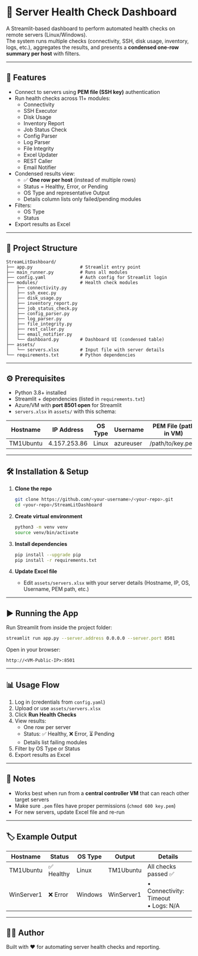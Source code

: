 # 🔧 Server Health Check Dashboard

A Streamlit-based dashboard to perform automated health checks on remote servers (Linux/Windows).  
The system runs multiple checks (connectivity, SSH, disk usage, inventory, logs, etc.), aggregates the results, and presents a **condensed one-row summary per host** with filters.

---

## 🚀 Features
- Connect to servers using **PEM file (SSH key)** authentication
- Run health checks across 11+ modules:
  - Connectivity
  - SSH Executor
  - Disk Usage
  - Inventory Report
  - Job Status Check
  - Config Parser
  - Log Parser
  - File Integrity
  - Excel Updater
  - REST Caller
  - Email Notifier
- Condensed results view:
  - ✅ **One row per host** (instead of multiple rows)
  - Status = Healthy, Error, or Pending
  - OS Type and representative Output
  - Details column lists only failed/pending modules
- Filters:
  - OS Type
  - Status
- Export results as Excel

---

## 📂 Project Structure
```
StreamLitDashboard/
├── app.py                  # Streamlit entry point
├── main_runner.py          # Runs all modules
├── config.yaml             # Auth config for Streamlit login
├── modules/                # Health check modules
│   ├── connectivity.py
│   ├── ssh_exec.py
│   ├── disk_usage.py
│   ├── inventory_report.py
│   ├── job_status_check.py
│   ├── config_parser.py
│   ├── log_parser.py
│   ├── file_integrity.py
│   ├── rest_caller.py
│   ├── email_notifier.py
│   └── dashboard.py        # Dashboard UI (condensed table)
├── assets/
│   └── servers.xlsx        # Input file with server details
└── requirements.txt        # Python dependencies
```

---

## ⚙️ Prerequisites
- Python 3.8+ installed
- Streamlit + dependencies (listed in `requirements.txt`)
- Azure/VM with **port 8501 open** for Streamlit
- `servers.xlsx` in `assets/` with this schema:

| Hostname   | IP Address    | OS Type | Username  | PEM File (path in VM) | Port | Command  | TaskName |
|------------|--------------|---------|-----------|-----------------------|------|----------|----------|
| TM1Ubuntu  | 4.157.253.86 | Linux   | azureuser | /path/to/key.pem      | 22   | hostname | sshd     |

---

## 🛠️ Installation & Setup

1. **Clone the repo**
   ```bash
   git clone https://github.com/<your-username>/<your-repo>.git
   cd <your-repo>/StreamLitDashboard
   ```

2. **Create virtual environment**
   ```bash
   python3 -m venv venv
   source venv/bin/activate
   ```

3. **Install dependencies**
   ```bash
   pip install --upgrade pip
   pip install -r requirements.txt
   ```

4. **Update Excel file**
   - Edit `assets/servers.xlsx` with your server details (Hostname, IP, OS, Username, PEM path, etc.)

---

## ▶️ Running the App

Run Streamlit from inside the project folder:
```bash
streamlit run app.py --server.address 0.0.0.0 --server.port 8501
```

Open in your browser:
```
http://<VM-Public-IP>:8501
```

---

## 📊 Usage Flow
1. Log in (credentials from `config.yaml`)
2. Upload or use `assets/servers.xlsx`
3. Click **Run Health Checks**
4. View results:
   - One row per server
   - Status: ✅ Healthy, ❌ Error, ⏳ Pending
   - Details list failing modules
5. Filter by OS Type or Status
6. Export results as Excel

---

## 📩 Notes
- Works best when run from a **central controller VM** that can reach other target servers
- Make sure `.pem` files have proper permissions (`chmod 600 key.pem`)
- For new servers, update Excel file and re-run

---

## 🏷️ Example Output

| Hostname   | Status    | OS Type | Output     | Details                                |
|------------|-----------|---------|------------|----------------------------------------|
| TM1Ubuntu  | ✅ Healthy| Linux   | TM1Ubuntu  | All checks passed ✅                    |
| WinServer1 | ❌ Error  | Windows | WinServer1 | • Connectivity: Timeout<br>• Logs: N/A |

---

## 👨‍💻 Author
Built with ❤️ for automating server health checks and reporting.
